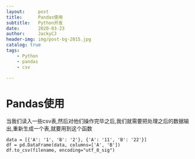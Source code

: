 ```yaml
---
layout:     post
title:      Pandas使用
subtitle:   Python开发
date:       2020-03-23
author:     JackyCJ
header-img: img/post-bg-2015.jpg
catalog: true
tags:
    - Python
    - pandas
    - csv

---
```


# Pandas使用


当我们读入一些csv表,然后对他们操作完毕之后,我们就需要把处理之后的数据输出,重新生成一个表,就要用到这个函数

```
data = [{'A': '1', 'B': '2'}, {'A': '11', 'B': '22'}]
df = pd.DataFrame(data, columns=['A', 'B'])
df.to_csv(filename, encoding="utf_8_sig")
```
